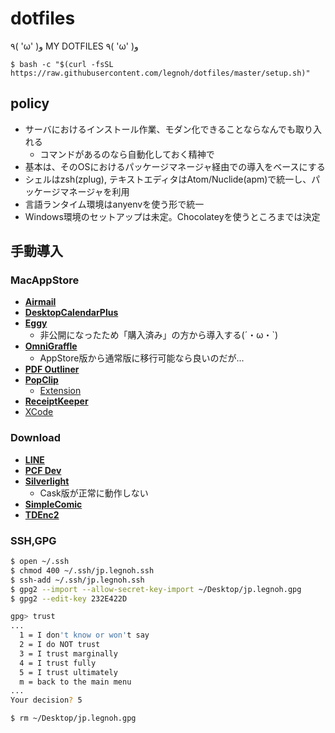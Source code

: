 dotfiles
========

٩( 'ω' )و  MY DOTFILES  ٩( 'ω' )و

```
$ bash -c "$(curl -fsSL https://raw.githubusercontent.com/legnoh/dotfiles/master/setup.sh)"
```

## policy
- サーバにおけるインストール作業、モダン化できることならなんでも取り入れる
  - コマンドがあるのなら自動化しておく精神で
- 基本は、そのOSにおけるパッケージマネージャ経由での導入をベースにする
- シェルはzsh(zplug), テキストエディタはAtom/Nuclide(apm)で統一し、パッケージマネージャを利用
- 言語ランタイム環境はanyenvを使う形で統一
- Windows環境のセットアップは未定。Chocolateyを使うところまでは決定

##  手動導入

### MacAppStore
- [**Airmail**](https://itunes.apple.com/jp/app/airmail-3/id918858936)
- [**DesktopCalendarPlus**](https://itunes.apple.com/jp/app/desktop-calendar-plus/id524688159)
- [**Eggy**](https://itunes.apple.com/jp/app/eggy/id564780170)
  - 非公開になったため「購入済み」の方から導入する(´・ω・`) 
- [**OmniGraffle**](https://itunes.apple.com/jp/app/omnigraffle-6/id711830901)
  - AppStore版から通常版に移行可能なら良いのだが...
- [**PDF Outliner**](https://itunes.apple.com/jp/app/pdfoutliner/id420874236)
- [**PopClip**](https://itunes.apple.com/jp/app/popclip/id445189367)
  - [Extension](https://pilotmoon.com/popclip/extensions/)
- [**ReceiptKeeper**](https://itunes.apple.com/jp/app/receiptkeeper/id413449473)
- [XCode](https://itunes.apple.com/jp/app/xcode/id497799835)

### Download
- [**LINE**](https://itunes.apple.com/jp/app/line/id539883307)
- [**PCF Dev**](https://network.pivotal.io/products/pcfdev)
- [**Silverlight**](https://www.microsoft.com/silverlight/)
  - Cask版が正常に動作しない
- [**SimpleComic**](http://dancingtortoise.com/simplecomic/)
- [**TDEnc2**](http://tdenc.com/TDEnc2/download/)

### SSH,GPG
```bash
$ open ~/.ssh
$ chmod 400 ~/.ssh/jp.legnoh.ssh
$ ssh-add ~/.ssh/jp.legnoh.ssh
$ gpg2 --import --allow-secret-key-import ~/Desktop/jp.legnoh.gpg
$ gpg2 --edit-key 232E422D

gpg> trust
...
  1 = I don't know or won't say
  2 = I do NOT trust
  3 = I trust marginally
  4 = I trust fully
  5 = I trust ultimately
  m = back to the main menu
...
Your decision? 5

$ rm ~/Desktop/jp.legnoh.gpg
```
